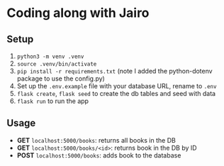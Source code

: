 # Coding along with Jairo

## Setup

1. `python3 -m venv .venv`
2. `source .venv/bin/activate`
3. `pip install -r requirements.txt` (note I added the python-dotenv package to use the config.py)
4. Set up the `.env.example` file with your database URL, rename to `.env`
5. `flask create`, `flask seed` to create the db tables and seed with data
6. `flask run` to run the app

## Usage

- **GET** `localhost:5000/books`: returns all books in the DB
- **GET** `localhost:5000/books/<id>`: returns book in the DB by ID
- **POST** `localhost:5000/books`: adds book to the database
